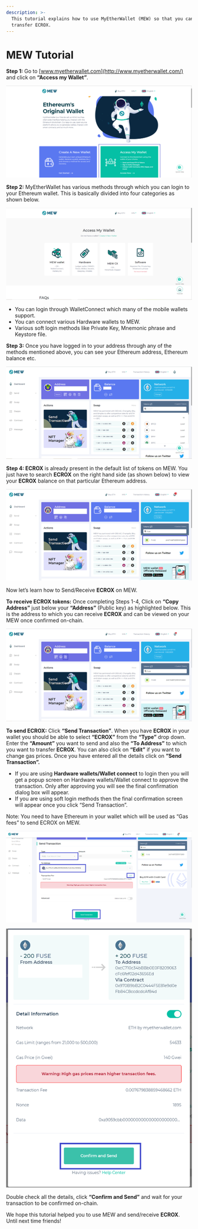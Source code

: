 ```yaml
---
description: >-
  This tutorial explains how to use MyEtherWallet (MEW) so that you can view and
  transfer ECROX.
---
```


# MEW Tutorial

**Step 1:** Go to [www.myetherwallet.com](http://www.myetherwallet.com/) and click on **“Access my Wallet”**.

![](../.gitbook/assets/2%20%283%29.png)

**Step 2:** MyEtherWallet has various methods through which you can login to your Ethereum wallet. This is basically divided into four categories as shown below.

![](../.gitbook/assets/1%20%282%29.png)

* You can login through WalletConnect which many of the mobile wallets support.
* You can connect various Hardware wallets to MEW.
* Various soft login methods like Private Key, Mnemonic phrase and Keystore file.

**Step 3:** Once you have logged in to your address through any of the methods mentioned above, you can see your Ethereum address, Ethereum balance etc.

![](../.gitbook/assets/6%20%283%29.png)

**Step 4: ECROX** is already present in the default list of tokens on MEW. You just have to search **ECROX** on the right hand side \(as shown below\) to view your **ECROX** balance on that particular Ethereum address.

![](../.gitbook/assets/7%20%282%29.png)

Now let’s learn how to Send/Receive **ECROX** on MEW.

**To receive ECROX tokens:** Once completing Steps 1-4, Click on **“Copy Address”** just below your **“Address”** \(Public key\) as highlighted below. This is the address to which you can receive **ECROX** and can be viewed on your MEW once confirmed on-chain.

![](../.gitbook/assets/8.png)

**To send ECROX:** Click **“Send Transaction”**. When you have **ECROX** in your wallet you should be able to select **“ECROX”** from the **“Type”** drop down. Enter the **“Amount”** you want to send and also the **“To Address”** to which you want to transfer **ECROX**. You can also click on **“Edit”** if you want to change gas prices. Once you have entered all the details click on **“Send Transaction”.**

* If you are using **Hardware wallets/Wallet connect** to login then you will get a popup screen on Hardware wallets/Wallet connect to approve the transaction. Only after approving you will see the final confirmation dialog box will appear.
*  If you are using soft login methods then the final confirmation screen will appear once you click “Send Transaction”.

Note: You need to have Ethereum in your wallet which will be used as “Gas fees” to send ECROX on MEW.

![](../.gitbook/assets/9%20%282%29.png)

![](../.gitbook/assets/10%20%281%29.png)

Double check all the details, click **“Confirm and Send”** and wait for your transaction to be confirmed on-chain.

We hope this tutorial helped you to use MEW and send/receive **ECROX**. Until next time friends!

